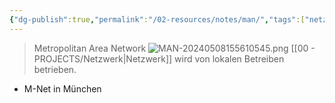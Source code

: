 ```yaml
---
{"dg-publish":true,"permalink":"/02-resources/notes/man/","tags":["netzwerk"],"noteIcon":"","updated":"2024-06-10T02:02:17.757+02:00"}
---
```


> Metropolitan Area Network
![MAN-20240508155610545.png](/img/user/02%20-%20RESOURCES/Files/IMGs/MAN-20240508155610545.png)
[[00 - PROJECTS/Netzwerk\|Netzwerk]] wird von lokalen Betreiben betrieben.
- M-Net in München